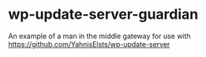 # wp-update-server-guardian
An example of a man in the middle gateway for use with https://github.com/YahnisElsts/wp-update-server
